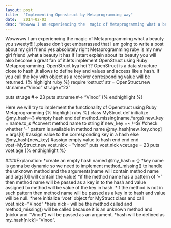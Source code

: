 ```yaml
---
layout: post
title:  "Implementing Openstruct by Metaprogramming way"
date:   2014-02-03
desc: "Wowwww I am experiencing the  magic of Metaprogramming what a beauty you sweety!!!! .please don’t get embarrassed that I am going to write a post about my girl friend yes absolutely right  Metaprogramming ruby is my new girl friend ,what a beauty  it has if I start explain about its beauty you will also become a great fan of it.lets implement OpenStruct using Ruby Metaprogramming."
---
```


Wowwww I am experiencing the  magic of Metaprogramming what a beauty you sweety!!!! .please don’t get embarrassed that I am going to write a post about my girl friend yes absolutely right  Metaprogramming ruby is my new girl friend ,what a beauty  it has if I start explain about its beauty you will also become a great fan of it.lets implement OpenStruct using Ruby Metaprogramming.
OpenStruct kya hei ??
OpenStruct  is a data structure close to hash ,it allows to define key and values and access like a hash. If you call the key with object as a receiver corresponding value will be returned.
{% highlight ruby %}
require ‘ostruct’
str = OpenStruct.new
str.name=”Vinod”
str.age=”23”

puts  str.age #=> 23
puts str.name #=> “Vinod”
{% endhighlight %}

Here we will try to implement the functionality of Openstruct using Ruby Metaprogramming
{% highlight ruby %}
class MyStruct
	def initialize
		@my_hash={}   #empty hash
	end
	def method_missing(name,*args)
		new_key = name.to_s  #convert method name to string
		if new_key =~ /=$/  #check  whether ‘=’ pattern is available in method name
		@my_hash[new_key.chop] = args[0]  #assign value to the corresponding  key in a hash
		else
			@my_hash[new_key]   #assign empty value to hash
		end
	end
end
vcet=MyStruct.new
vcet.nick = "vinod"
puts vcet.nick
vcet.age = 23
puts vcet.age
{% endhighlight %}

####Explanation:
*create an empty hash named @my_hash = {}
*key name is gonna be dynamic so we need to implement method_missing() to handle the unknown method and the arguments(name will contain method name and args[0] will contain the value)
*if the method name has a pattern of ‘=’ then method name will be passed as a key in to the hash and value assigned to method will be value of the key in hash.
*if the method is not in such pattern then method name will be passed as a key in to hash and value will be null.
*here initialize ‘vcet’ object for MyStruct class and call vcet.nick=”Vinod”
*here nick= will be the method called and method_missing() will be called because it is an unknown method and (nick= and “Vinod”) will be passed as an argument.
*hash will be defined as my_hash[nick]=”Vinod”. 
